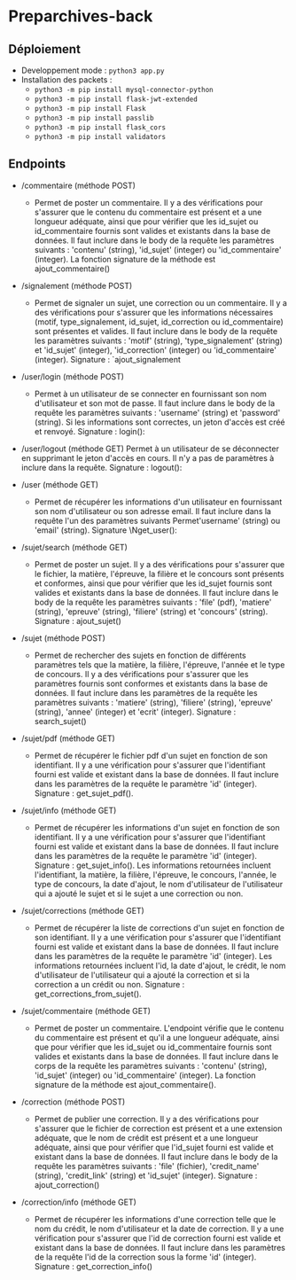 # Preparchives-back

## Déploiement
 - Developpement mode : ```python3 app.py```
 - Installation des packets :
    - ```python3 -m pip install mysql-connector-python```
    - ```python3 -m pip install flask-jwt-extended```
    - ```python3 -m pip install Flask```
    - ```python3 -m pip install passlib```
    - ```python3 -m pip install flask_cors```
    - ```python3 -m pip install validators```



## Endpoints

- /commentaire (méthode POST) 
  - Permet de poster un commentaire. Il y a des vérifications pour s'assurer que le contenu du commentaire est présent et a une longueur adéquate, ainsi que pour vérifier que les id_sujet ou id_commentaire fournis sont valides et existants dans la base de données. Il faut inclure dans le body de la requête les paramètres suivants : 'contenu' (string), 'id_sujet' (integer) ou 'id_commentaire' (integer). La fonction signature de la méthode est ajout_commentaire()

- /signalement (méthode POST) 
  - Permet de signaler un sujet, une correction ou un commentaire. Il y a des vérifications pour s'assurer que les informations nécessaires (motif, type_signalement, id_sujet, id_correction ou id_commentaire) sont présentes et valides. Il faut inclure dans le body de la requête les paramètres suivants : 'motif' (string), 'type_signalement' (string) et 'id_sujet' (integer), 'id_correction' (integer) ou 'id_commentaire' (integer). Signature : `ajout_signalement

- /user/login (méthode POST) 
  - Permet à un utilisateur de se connecter en fournissant son nom d'utilisateur et son mot de passe. Il faut inclure dans le body de la requête les paramètres suivants : 'username' (string) et 'password' (string). Si les informations sont correctes, un jeton d'accès est créé et renvoyé. Signature : login():

- /user/logout (méthode GET) 
Permet à un utilisateur de se déconnecter en supprimant le jeton d'accès en cours. Il n'y a pas de paramètres à inclure dans la requête. Signature : logout():

- /user (méthode GET)
  -  Permet de récupérer les informations d'un utilisateur en fournissant son nom d'utilisateur ou son adresse email. Il faut inclure dans la requête l'un des paramètres suivants Permet'username' (string) ou 'email' (string). Signature \Nget_user():

- /sujet/search (méthode GET)
  -   Permet de poster un sujet. Il y a des vérifications pour s'assurer que le fichier, la matière, l'épreuve, la filière et le concours sont présents et conformes, ainsi que pour vérifier que les id_sujet fournis sont valides et existants dans la base de données. Il faut inclure dans le body de la requête les paramètres suivants : 'file' (pdf), 'matiere' (string), 'epreuve' (string), 'filiere' (string) et 'concours' (string). Signature : ajout_sujet()

- /sujet (méthode POST)
  -  Permet de rechercher des sujets en fonction de différents paramètres tels que la matière, la filière, l'épreuve, l'année et le type de concours. Il y a des vérifications pour s'assurer que les paramètres fournis sont conformes et existants dans la base de données. Il faut inclure dans les paramètres de la requête les paramètres suivants : 'matiere' (string), 'filiere' (string), 'epreuve' (string), 'annee' (integer) et 'ecrit' (integer). Signature : search_sujet()

- /sujet/pdf (méthode GET)
  -  Permet de récupérer le fichier pdf d'un sujet en fonction de son identifiant. Il y a une vérification pour s'assurer que l'identifiant fourni est valide et existant dans la base de données. Il faut inclure dans les paramètres de la requête le paramètre 'id' (integer). Signature : get_sujet_pdf().

- /sujet/info (méthode GET)
  -  Permet de récupérer les informations d'un sujet en fonction de son identifiant. Il y a une vérification pour s'assurer que l'identifiant fourni est valide et existant dans la base de données. Il faut inclure dans les paramètres de la requête le paramètre 'id' (integer). Signature : get_sujet_info(). Les informations retournées incluent l'identifiant, la matière, la filière, l'épreuve, le concours, l'année, le type de concours, la date d'ajout, le nom d'utilisateur de l'utilisateur qui a ajouté le sujet et si le sujet a une correction ou non.

- /sujet/corrections (méthode GET)
  -  Permet de récupérer la liste de corrections d'un sujet en fonction de son identifiant. Il y a une vérification pour s'assurer que l'identifiant fourni est valide et existant dans la base de données. Il faut inclure dans les paramètres de la requête le paramètre 'id' (integer). Les informations retournées incluent l'id, la date d'ajout, le crédit, le nom d'utilisateur de l'utilisateur qui a ajouté la correction et si la correction a un crédit ou non. Signature : get_corrections_from_sujet().

- /sujet/commentaire (méthode GET)
  -  Permet de poster un commentaire. L'endpoint vérifie que le contenu du commentaire est présent et qu'il a une longueur adéquate, ainsi que pour vérifier que les id_sujet ou id_commentaire fournis sont valides et existants dans la base de données. Il faut inclure dans le corps de la requête les paramètres suivants : 'contenu' (string), 'id_sujet' (integer) ou 'id_commentaire' (integer). La fonction signature de la méthode est ajout_commentaire().

- /correction (méthode POST)
  -  Permet de publier une correction. Il y a des vérifications pour s'assurer que le fichier de correction est présent et a une extension adéquate, que le nom de crédit est présent et a une longueur adéquate, ainsi que pour vérifier que l'id_sujet fourni est valide et existant dans la base de données. Il faut inclure dans le body de la requête les paramètres suivants : 'file' (fichier), 'credit_name' (string), 'credit_link' (string) et 'id_sujet' (integer). Signature : ajout_correction()

- /correction/info (méthode GET)
  -  Permet de récupérer les informations d'une correction telle que le nom du crédit, le nom d'utilisateur et la date de correction. Il y a une vérification pour s'assurer que l'id de correction fourni est valide et existant dans la base de données. Il faut inclure dans les paramètres de la requête l'id de la correction sous la forme 'id' (integer). Signature : get_correction_info()
